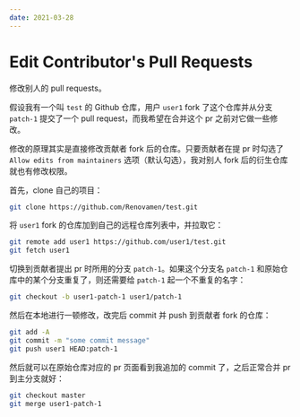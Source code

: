 ```yaml
---
date: 2021-03-28
---
```


# Edit Contributor's Pull Requests

修改别人的 pull requests。

<!-- more -->

假设我有一个叫 `test` 的 Github 仓库，用户 `user1` fork 了这个仓库并从分支 `patch-1` 提交了一个 pull request，而我希望在合并这个 pr 之前对它做一些修改。

修改的原理其实是直接修改贡献者 fork 后的仓库。只要贡献者在提 pr 时勾选了 `Allow edits from maintainers` 选项（默认勾选），我对别人 fork 后的衍生仓库就也有修改权限。

首先，clone 自己的项目：

```bash
git clone https://github.com/Renovamen/test.git
```

将 `user1` fork 的仓库加到自己的远程仓库列表中，并拉取它：

```bash
git remote add user1 https://github.com/user1/test.git
git fetch user1
```

切换到贡献者提出 pr 时所用的分支 `patch-1`。如果这个分支名 `patch-1` 和原始仓库中的某个分支重复了，则还需要给 `patch-1` 起一个不重复的名字：

```bash
git checkout -b user1-patch-1 user1/patch-1
```

然后在本地进行一顿修改，改完后 commit 并 push 到贡献者 fork 的仓库：

```bash
git add -A
git commit -m "some commit message"
git push user1 HEAD:patch-1
```

然后就可以在原始仓库对应的 pr 页面看到我追加的 commit 了，之后正常合并 pr 到主分支就好：

```bash
git checkout master
git merge user1-patch-1
```
